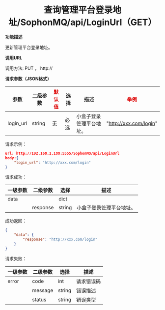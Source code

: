 # <center>查询管理平台登录地址/SophonMQ/api/LoginUrl（GET）</center>

**功能描述**

更新管理平台登录地址。

**调用URL**

调用方法: PUT ， http://

**请求参数（JSON格式）**

| 参数      | 二级参数 | <font color="#dd0000">默认值</font> | 选择 | 描述                     | <font color="#dd0000">举例</font> |
| --------- | -------- | ----------------------------------- | ---- | ------------------------ | --------------------------------- |
| login_url | string   | 无                                  | 必选 | 小盒子登录管理平台地址。 | "http://xxx.com/login"            |

请求示例：

```json
url: http://192.168.1.188:5555/SophonMQ/api/LoginUrl
body:{
	"login_url": "http://xxx.com/login"
}
```

请求成功：

| 一级参数 | 二级参数 | 选择   | 描述                     |
| -------- | -------- | ------ | ------------------------ |
| data     |          | dict   |                          |
|          | response | string | 小盒子登录管理平台地址。 |

成功返回：

```json
{
    "data": {
        "response": "http://xxx.com/login"
    }
}
```

请求失败：

| 一级参数 | 二级参数 | 选择   | 描述       |
| -------- | -------- | ------ | ---------- |
| error    | code     | int    | 请求错误码 |
|          | message  | string | 错误描述   |
|          | status   | string | 错误类型   |

